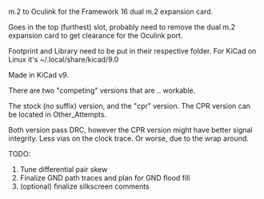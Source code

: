 m.2 to Oculink for the Framework 16 dual m.2 expansion card.

Goes in the top (furthest) slot, probably need to remove the dual m.2 expansion card to get clearance for the Oculink port.

Footprint and Library need to be put in their respective folder. For KiCad on Linux it's ~/.local/share/kicad/9.0

Made in KiCad v9. 


There are two "competing" versions that are .. workable.

The stock (no suffix) version, and the "cpr" version. The CPR version can be located in Other_Attempts.

Both version pass DRC, however the CPR version might have better signal integrity. Less vias on the clock trace. Or worse, due to the wrap around.

TODO:
1. Tune differential pair skew
2. Finalize GND path traces and plan for GND flood fill
3. (optional) finalize silkscreen comments
